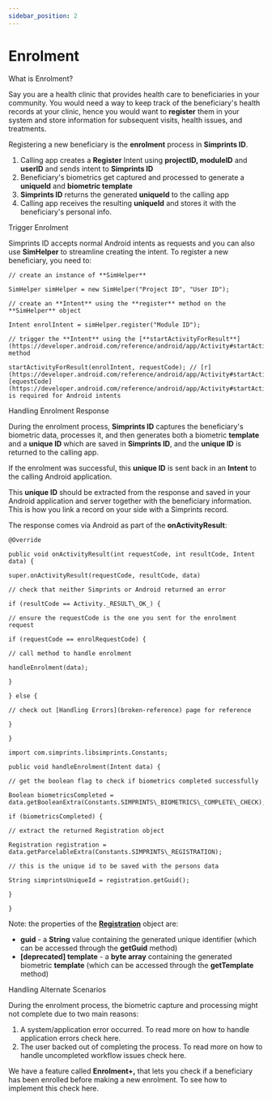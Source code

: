 ```yaml
---
sidebar_position: 2
---
```


# Enrolment

What is Enrolment?

Say you are a health clinic that provides health care to beneficiaries in your community. You would need a way to keep track of the beneficiary's health records at your clinic, hence you would want to **register** them in your system and store information for subsequent visits, health issues, and treatments.

Registering a new beneficiary is the **enrolment** process in **Simprints ID**.

1. Calling app creates a **Register** Intent using **projectID, moduleID** and **userID** and sends intent to **Simprints ID**
2. Beneficiary's biometrics get captured and processed to generate a **uniqueId** and **biometric template**
3. **Simprints ID** returns the generated **uniqueId** to the calling app
4. Calling app receives the resulting **uniqueId** and stores it with the beneficiary's personal info.

Trigger Enrolment

Simprints ID accepts normal Android intents as requests and you can also use **SimHelper** to streamline creating the intent. To register a new beneficiary, you need to:
```
// create an instance of **SimHelper**

SimHelper simHelper = new SimHelper("Project ID", "User ID");

// create an **Intent** using the **register** method on the **SimHelper** object

Intent enrolIntent = simHelper.register("Module ID");

// trigger the **Intent** using the [**startActivityForResult**](https://developer.android.com/reference/android/app/Activity#startActivityForResult%28android.content.Intent,%20int%29) method

startActivityForResult(enrolIntent, requestCode); // [r](https://developer.android.com/reference/android/app/Activity#startActivityForResult%28android.content.Intent,%20int%29)[equestCode](https://developer.android.com/reference/android/app/Activity#startActivityForResult%28android.content.Intent,%20int%29) is required for Android intents
```

Handling Enrolment Response

During the enrolment process, **Simprints ID** captures the beneficiary's biometric data, processes it, and then generates both a biometric **template** and a **unique ID** which are saved in **Simprints ID**, and the **unique ID** is returned to the calling app.

If the enrolment was successful, this **unique ID** is sent back in an **Intent** to the calling Android application.

This **unique ID** should be extracted from the response and saved in your Android application and server together with the beneficiary information. This is how you link a record on your side with a Simprints record.

The response comes via Android as part of the **onActivityResult**:

```
@Override

public void onActivityResult(int requestCode, int resultCode, Intent data) {

super.onActivityResult(requestCode, resultCode, data)

// check that neither Simprints or Android returned an error

if (resultCode == Activity._RESULT\_OK_) {

// ensure the requestCode is the one you sent for the enrolment request

if (requestCode == enrolRequestCode) {

// call method to handle enrolment

handleEnrolment(data);

}

} else {

// check out [Handling Errors](broken-reference) page for reference

}
```
```
}

import com.simprints.libsimprints.Constants;

public void handleEnrolment(Intent data) {

// get the boolean flag to check if biometrics completed successfully

Boolean biometricsCompleted = data.getBooleanExtra(Constants.SIMPRINTS\_BIOMETRICS\_COMPLETE\_CHECK);

if (biometricsCompleted) {

// extract the returned Registration object

Registration registration = data.getParcelableExtra(Constants.SIMPRINTS\_REGISTRATION);

// this is the unique id to be saved with the persons data

String simprintsUniqueId = registration.getGuid();

}

}
```
Note: the properties of the [**Registration**](https://www.google.com/url?q=https%3A%2F%2Fgithub.com%2FSimprints%2FLibSimprints%2Fblob%2Fmain%2Fsrc%2Fmain%2Fjava%2Fcom%2Fsimprints%2Flibsimprints%2FRegistration.java\&sa=D\&sntz=1\&usg=AOvVaw3bX6tHm4fvJMoVyfjaAQt-) object are:

* **guid** - a **String** value containing the generated unique identifier (which can be accessed through the **getGuid** method)
* **\[deprecated] template** - a **byte array** containing the generated biometric **template** (which can be accessed through the **getTemplate** method)

Handling Alternate Scenarios

During the enrolment process, the biometric capture and processing might not complete due to two main reasons:

1. A system/application error occurred. To read more on how to handle application errors check here.
2. The user backed out of completing the process. To read more on how to handle uncompleted workflow issues check here.

We have a feature called **Enrolment+,** that lets you check if a beneficiary has been enrolled before making a new enrolment. To see how to implement this check here.
